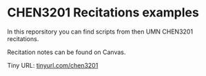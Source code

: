 # CHEN3201 Recitations examples

In this reporsitory you can find scripts from then UMN CHEN3201 recitations.

Recitation notes can be found on Canvas.

Tiny URL: [tinyurl.com/chen3201](https://tinyurl.com/chen3201)
